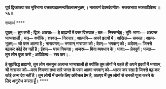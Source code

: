**यूयं द्विजाछया बत भूरिभागा** **यच्छश्वदात्मन्यखिलात्मभूतम् ।** **नारायणं देवमदेवमीश-** **मजस्रभावा भजताविवेश्य ॥ ५६॥** 

शब्दार्थ **** 

**यूयम्—** **तुम सभी** **; द्विज-अछया:—** **हे ब्राह्मणों में परम विलयात** **; बत—** **निस्सन्देह** **; भूरि-भागा:—** **अत्यन्त भाग्यशाली** **;** **यत्—** **क्योंकि** **; शश्वत्—** **निरन्तर** **; आत्मनि—** **अपने हृदयों में** **; अखिल—** **समस्त** **; आत्म-भूतम्—** **जो परम आत्मा है** **;** **नारायणम्—** **भगवान् नारायण को** **; देवम्—** **भगवान् को** **; अदेवम्—** **जिनसे बढ़कर कोई देव नहीं है** **; ईशम्—** **परम नियन्ता** **;** **अजस्र—** **बिना व्यवधान के** **; भावा:—** **प्रेमपूर्ण** **; भजत—** **तुम लोग पूजा करो** **; आविवेश्य—** **रख कर।** **.** 

**हे सुप्रसिद्ध ब्राह्मणो, तुम लोग सचमुच अत्यन्त भाग्यशाली हो क्योंकि तुम लोगों ने** **पहले ही अपने हृदयों में भगवान् श्री नारायण को—परम नियन्ता तथा सारे जगत के परम** **आत्मा भगवान् को—धारण कर रखा है जिनसे बढ़ कर कोई अन्य देव नहीं है। तुम लोगों** **में उनके लिए अविचल प्रेम है, अतएव मैं तुम लोगों से उनकी पूजा करने के लिए अनुरोध** **करता हूँ।** **** 